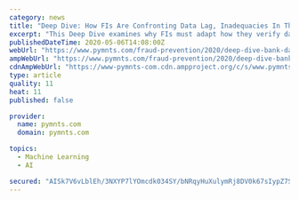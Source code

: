 ```yaml
---
category: news
title: "Deep Dive: How FIs Are Confronting Data Lag, Inadequacies In The Face Of Sophisticated Fraudsters"
excerpt: "This Deep Dive examines why FIs must adapt how they verify data to stay ahead of fraudsters who employ tools to more easily impersonate legitimate customers."
publishedDateTime: 2020-05-06T14:08:00Z
webUrl: "https://www.pymnts.com/fraud-prevention/2020/deep-dive-bank-data-lag-security-artificial-intelligence-machine-learning-fraudsters/"
ampWebUrl: "https://www.pymnts.com/fraud-prevention/2020/deep-dive-bank-data-lag-security-artificial-intelligence-machine-learning-fraudsters/amp/"
cdnAmpWebUrl: "https://www-pymnts-com.cdn.ampproject.org/c/s/www.pymnts.com/fraud-prevention/2020/deep-dive-bank-data-lag-security-artificial-intelligence-machine-learning-fraudsters/amp/"
type: article
quality: 11
heat: 11
published: false

provider:
  name: pymnts.com
  domain: pymnts.com

topics:
  - Machine Learning
  - AI

secured: "AISk7V6vLblEh/3NXYP7lYOmcdk034SY/bNRqyHuXulymRj8DV0k67sIypZ7S9MdXcIMUxUyF+5ItDp1fdsPpKEKlFjAmityxC8ody77SxMUQe3kHYqKrvcG1nyUZe9+kIvpe8uSJ7e6swtceqDhWvbe0AGWyEx12gKTB96iteWgFVTXkr9qfudtZ9lLHPQ8Cvb+eNv6cD6a4d+5mcR9ctzF9yiuCEeIIoN3jvT6SmhhOMCuOGgPo2ePYSHCtL6PbgmNkHasJxKnm3A9SCzI6aFZtdSp7YclQfurBeRoHdLAdfKe30e4VUxhTURe+8VfVWiPeEcoxtbHFGLABnKQ9o2tkWEOqbcoZhr8vtGLPT6gpQst8HKB5c3YKX3+ykiWLccUfrnyKQJM0DDBdn0thVX6jaxYgy79iFLcifyw8cy7c+gABSsA9AAphNEypAE4fOOGsa4SR0EYC7It0z3GARGhjnvyxNSqI8pPNRFMP9E=;KRTRrTTSD3HZXZMj8GTM3A=="
---
```


